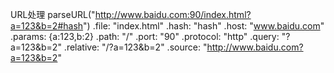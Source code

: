 URL处理
parseURL("http://www.baidu.com:90/index.html?a=123&b=2#hash")
.file: "index.html"
.hash: "hash"
.host: "www.baidu.com"
.params: {a:123,b:2}
.path: "/"
.port: "90"
.protocol: "http"
.query: "?a=123&b=2"
.relative: "/?a=123&b=2"
.source: "http://www.baidu.com?a=123&b=2"
